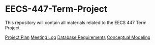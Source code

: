 # EECS-447-Term-Project
This repository will contain all materials related to the EECS 447 Term Project. 


[Project Plan](https://docs.google.com/document/d/1bd_Va8kb8CRRAN8rPn3ZkSgOZxaKIMFa2rY8s1u-1yg/edit?usp=sharing)
[Meeting Log](https://docs.google.com/document/d/1sZc5UZe8p84QKG6CbGevYnYlplwPS3LQoSFK-MsTAiQ/edit?usp=sharing)
[Database Requirements](https://docs.google.com/document/d/1wf3fDl4BH0MT6-8VqfGLkJBWrLBxUgXN4lj99VfZWKI/edit?usp=sharing)
[Conceptual Modeling](https://docs.google.com/document/d/1PlXl4w9LJgN-1xj1A9kz0p20hmnBNbV6Z0hReHroqm4/edit?tab=t.0)

